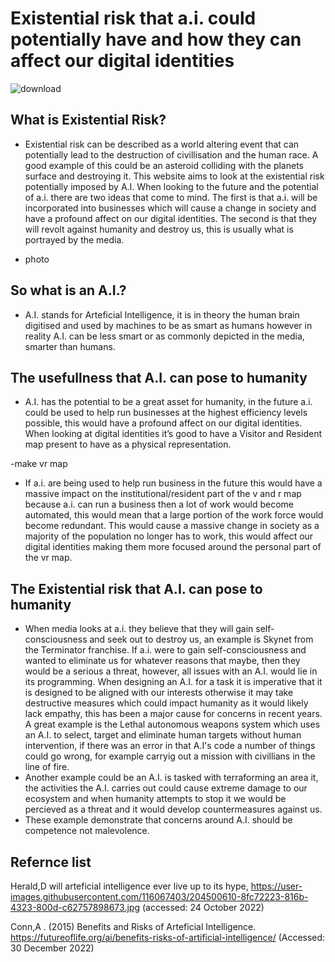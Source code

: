 # Existential risk that a.i. could potentially have and how they can affect our digital identities

![download](https://user-images.githubusercontent.com/116067403/204344399-5b308eca-caf3-4996-b68f-f084de2fbca3.jpg)

## What is Existential Risk? 

- Existential risk can be described as a world altering event that can potentially lead to the destruction of civillisation and the human race. A good example of this could be an asteroid colliding with the planets surface and destroying it. This website aims to look at the existential risk potentially imposed by A.I. When looking to the future and the potential of a.i.  there are two ideas that come to mind. The first is that a.i. will be incorporated into businesses which will cause a change in society and have a profound affect on our digital identities. The second is that they will revolt against humanity and destroy us, this is usually what is portrayed by the media.


- photo

## So what is an A.I.?

- A.I. stands for Arteficial Intelligence, it is in theory the human brain digitised and used by machines to be as smart as humans however in reality A.I. can be less smart or as commonly depicted in the media, smarter than humans.  


## The usefullness that A.I. can pose to humanity

- A.I. has the potential to be a great asset for humanity, in the future a.i. could be used to help run businesses at the highest efficiency levels possible, this would have a profound affect on our digital identities. When looking at digital identities it’s good to have a Visitor and Resident map present to have as a physical representation. 

-make vr  map

- If a.i. are being used to help run business in the future this would have a massive impact on the institutional/resident part of the v and r map because a.i. can run a business then a lot of work would become automated, this would mean that a large portion of the work force would become redundant. This would cause a massive change in society as a majority of the population no longer has to work, this would affect our digital identities making them more focused around the personal part of the vr map.  

## The Existential risk that A.I. can pose to humanity

- When media looks at a.i. they believe that they will gain self-consciousness and seek out to destroy us, an example is Skynet from the Terminator franchise. If a.i. were to gain self-consciousness and wanted to eliminate us for whatever reasons that maybe, then they would be a serious a threat, however, all issues with an A.I. would lie in its programming. When designing an A.I. for a task it is imperative that it is designed to be aligned with our interests otherwise it may take destructive measures which could impact humanity as it would likely lack empathy, this has been a major cause for concerns in recent years. A great example is the Lethal autonomous weapons system which uses an A.I. to select, target and eliminate human targets without human intervention, if there was an error in that A.I's code a number of things could go wrong, for example carryig out a mission with civillians in the line of fire. 
- Another example could be an A.I. is tasked with terraforming an area it, the activities the A.I. carries out could cause extreme damage to our ecosystem and when humanity attempts to stop it we would be percieved as a threat and it would develop countermeasures against us.
- These example demonstrate that concerns around A.I. should be competence not malevolence.



## Refernce list 
Herald,D will arteficial intelligence ever live up to its hype, https://user-images.githubusercontent.com/116067403/204500610-8fc72223-816b-4323-800d-c62757898673.jpg (accessed: 24 October 2022)

Conn,A . (2015) Benefits and Risks of Arteficial Intelligence. https://futureoflife.org/ai/benefits-risks-of-artificial-intelligence/ (Accessed: 30 December 2022)


